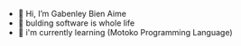 - 👋 Hi, I’m Gabenley Bien Aime
- 👀 bulding software is whole life
- 📖 i'm currently learning (Motoko Programming Language)

<!---
gabenLEY/gabenLEY is a ✨ special ✨ repository because its `README.md` (this file) appears on your GitHub profile.
You can click the Preview link to take a look at your changes.
--->
